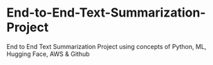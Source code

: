 # End-to-End-Text-Summarization-Project
End to End Text Summarization Project using concepts of Python, ML, Hugging Face, AWS &amp; Github

